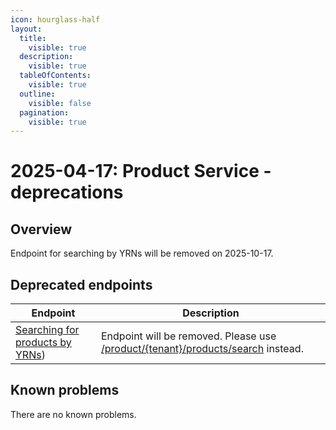 ```yaml
---
icon: hourglass-half
layout:
  title:
    visible: true
  description:
    visible: true
  tableOfContents:
    visible: true
  outline:
    visible: false
  pagination:
    visible: true
---
```


# 2025-04-17: Product Service - deprecations

## Overview

Endpoint for searching by YRNs will be removed on 2025-10-17.

## Deprecated endpoints

| Endpoint                                                                                        | Description                                                                                                                                                                               |
|-------------------------------------------------------------------------------------------------|-------------------------------------------------------------------------------------------------------------------------------------------------------------------------------------------|
| [Searching for products by YRNs](https://emporix.gitbook.io/documentation-portal/api-references/products-labels-and-brands/product-service/api-reference/products#post-product-tenant-search))  | Endpoint will be removed. Please use [/product/{tenant}/products/search](https://emporix.gitbook.io/documentation-portal/api-references/products-labels-and-brands/product-service/api-reference/products#post-product-tenant-products-search) instead.                              |

## Known problems

There are no known problems.